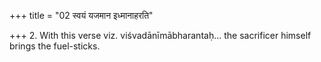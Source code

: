 +++
title = "02 स्वयं यजमान इध्मानाहरति"

+++
2. With this verse viz. viśvadānīmābharantaḥ... the sacrificer himself brings the fuel-sticks.  
